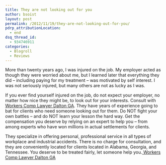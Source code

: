 ```yaml
---
title: They are not looking out for you
author: bsoist
layout: post
permalink: /2012/11/19/they-are-not-looking-out-for-you/
pdrp_attributionLocation:
  - end
dsq_thread_id:
  - 934746911
categories:
  - Blogroll
  - Reviews
---
```

More than twenty years ago, I was injured on the job. My employer acted as though they were worried about me, but I learned later that everything they did &#8211; including paying for my treatment &#8211; was motivated by self interest. I was not seriously injured, but many others are not as lucky as I was. 

If you ever find yourself injured on the job, do not expect your employer, no matter how nice they might be, to look out for your interests. Consult with [Workers Comp Lawyer Dalton GA][1]. They have years of experience going to bat for clients who need someone looking out for them. Do NOT fight your own battles &#8211; and do NOT learn your lesson the hard way. Get the compensation you deserve by relying on an expert to help you &#8211; from among experts who have won millions in actual settlements for clients. 

They specialize in offering personal, professional service in all types of workplace and industrial accidents. There is no charge for consultation, and they are conveniently located for clients located in Alabama, Georgia, and Tennessee. You deserve to be treated fairly, let someone help you.[ Workers Comp Lawyer Dalton GA][1]

 [1]: http://thehamiltonfirm.com/